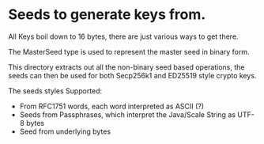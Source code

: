 # Seeds to generate keys from.

All Keys boil down to 16 bytes, there are just various ways to get there.

The MasterSeed type is used to represent the master seed in binary form.

This directory extracts out all the non-binary seed based operations, the seeds can then 
be used for both Secp256k1 and ED25519 style crypto keys.

The seeds styles Supported:

+ From RFC1751 words, each word interpreted as ASCII (?)
+ Seeds from Passphrases, which interpret the Java/Scale String as UTF-8 bytes
+ Seed from underlying bytes

